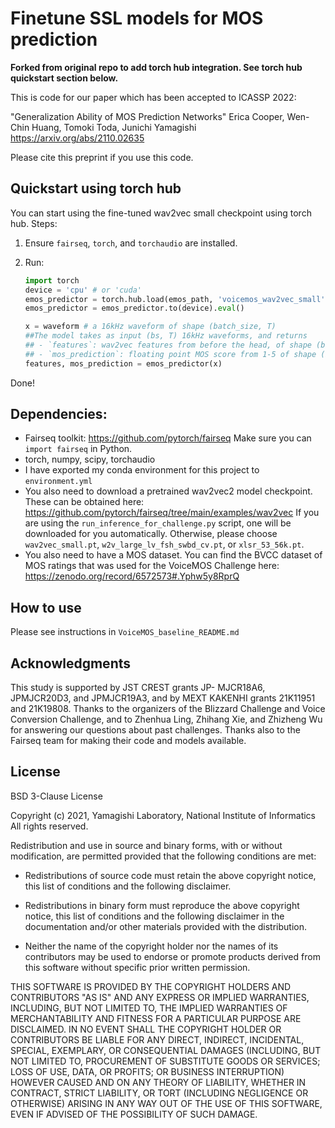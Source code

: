 # Finetune SSL models for MOS prediction

**Forked from original repo to add torch hub integration. See torch hub quickstart section below.**

This is code for our paper which has been accepted to ICASSP 2022:

"Generalization Ability of MOS Prediction Networks"  Erica Cooper, Wen-Chin Huang, Tomoki Toda, Junichi Yamagishi  https://arxiv.org/abs/2110.02635

Please cite this preprint if you use this code.

## Quickstart using torch hub

You can start using the fine-tuned wav2vec small checkpoint using torch hub. Steps:

1. Ensure `fairseq`, `torch`, and `torchaudio` are installed.
2. Run:

    ```python
    import torch
    device = 'cpu' # or 'cuda'
    emos_predictor = torch.hub.load(emos_path, 'voicemos_wav2vec_small')
    emos_predictor = emos_predictor.to(device).eval()

    x = waveform # a 16kHz waveform of shape (batch_size, T)
    ##The model takes as input (bs, T) 16kHz waveforms, and returns
    ## - `features`: wav2vec features from before the head, of shape (bs, seq_len, 768)
    ## - `mos_prediction`: floating point MOS score from 1-5 of shape (bs,)
    features, mos_prediction = emos_predictor(x)
    ```

Done!

## Dependencies:

 * Fairseq toolkit:  https://github.com/pytorch/fairseq  Make sure you can `import fairseq` in Python.
 * torch, numpy, scipy, torchaudio
 * I have exported my conda environment for this project to `environment.yml`
 * You also need to download a pretrained wav2vec2 model checkpoint.  These can be obtained here:  https://github.com/pytorch/fairseq/tree/main/examples/wav2vec  If you are using the `run_inference_for_challenge.py` script, one will be downloaded for you automatically.  Otherwise, please choose `wav2vec_small.pt`, `w2v_large_lv_fsh_swbd_cv.pt`, or `xlsr_53_56k.pt`. 
 * You also need to have a MOS dataset.  You can find the BVCC dataset of MOS ratings that was used for the VoiceMOS Challenge here:  https://zenodo.org/record/6572573#.Yphw5y8RprQ

## How to use

Please see instructions in `VoiceMOS_baseline_README.md`

## Acknowledgments

This study is supported by JST CREST grants JP- MJCR18A6, JPMJCR20D3, and JPMJCR19A3, and by MEXT KAKENHI grants 21K11951 and 21K19808. Thanks to the organizers of the Blizzard Challenge and Voice Conversion Challenge, and to Zhenhua Ling, Zhihang Xie, and Zhizheng Wu for answering our questions about past challenges.  Thanks also to the Fairseq team for making their code and models available.

## License

BSD 3-Clause License

Copyright (c) 2021, Yamagishi Laboratory, National Institute of Informatics All rights reserved.

Redistribution and use in source and binary forms, with or without modification, are permitted provided that the following conditions are met:

 * Redistributions of source code must retain the above copyright notice, this list of conditions and the following disclaimer.

 * Redistributions in binary form must reproduce the above copyright notice, this list of conditions and the following disclaimer in the documentation and/or other materials provided with the distribution.

 * Neither the name of the copyright holder nor the names of its contributors may be used to endorse or promote products derived from this software without specific prior written permission.

THIS SOFTWARE IS PROVIDED BY THE COPYRIGHT HOLDERS AND CONTRIBUTORS "AS IS" AND ANY EXPRESS OR IMPLIED WARRANTIES, INCLUDING, BUT NOT LIMITED TO, THE IMPLIED WARRANTIES OF MERCHANTABILITY AND FITNESS FOR A PARTICULAR PURPOSE ARE DISCLAIMED. IN NO EVENT SHALL THE COPYRIGHT HOLDER OR CONTRIBUTORS BE LIABLE FOR ANY DIRECT, INDIRECT, INCIDENTAL, SPECIAL, EXEMPLARY, OR CONSEQUENTIAL DAMAGES (INCLUDING, BUT NOT LIMITED TO, PROCUREMENT OF SUBSTITUTE GOODS OR SERVICES; LOSS OF USE, DATA, OR PROFITS; OR BUSINESS INTERRUPTION) HOWEVER CAUSED AND ON ANY THEORY OF LIABILITY, WHETHER IN CONTRACT, STRICT LIABILITY, OR TORT (INCLUDING NEGLIGENCE OR OTHERWISE) ARISING IN ANY WAY OUT OF THE USE OF THIS SOFTWARE, EVEN IF ADVISED OF THE POSSIBILITY OF SUCH DAMAGE.
